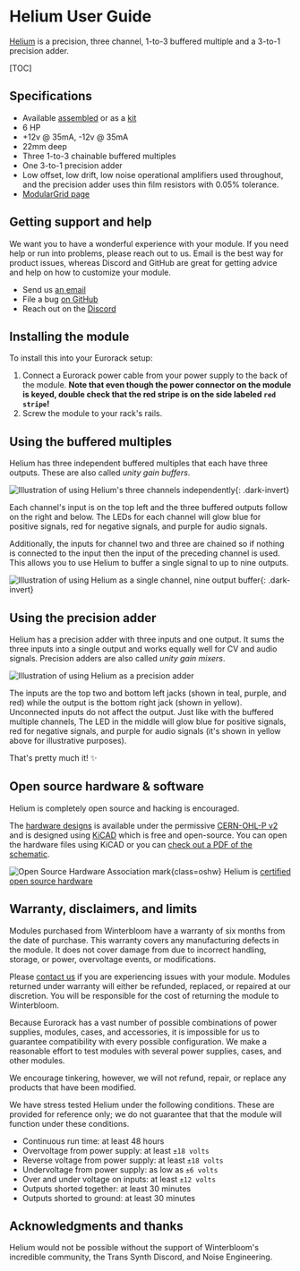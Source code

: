 # Helium User Guide

[Helium](https://winterbloom.com/shop/helium) is a precision, three channel, 1-to-3 buffered multiple and a 3-to-1 precision adder.

[TOC]

## Specifications

* Available [assembled](https://winterbloom.com/shop/helium) or as a [kit](https://winterbloom.com/shop/helium-kit)
* 6 HP
* +12v @ 35mA, -12v @ 35mA
* 22mm deep
* Three 1-to-3 chainable buffered multiples
* One 3-to-1 precision adder
* Low offset, low drift, low noise operational amplifiers used throughout, and the precision adder uses thin film resistors with 0.05% tolerance.
* [ModularGrid page](https://www.modulargrid.net/e/winterbloom-helium)

## Getting support and help

We want you to have a wonderful experience with your module. If you need help or run into problems, please reach out to us. Email is the best way for product issues, whereas Discord and GitHub are great for getting advice and help on how to customize your module.

* Send us [an email](mailto:support@winterbloom.com)
* File a bug [on GitHub](https://github.com/wntrblm/Castor_and_Pollux/issues)
* Reach out on the [Discord][discord]


## Installing the module

To install this into your Eurorack setup:

1. Connect a Eurorack power cable from your power supply to the back of the module. **Note that even though the power connector on the module is keyed, double check that the red stripe is on the side labeled `red stripe`!**
1. Screw the module to your rack's rails.


## Using the buffered multiples

Helium has three independent buffered multiples that each have three outputs. These are also called *unity gain buffers*.

![Illustration of using Helium's three channels independently](images/three-channel.png){: .dark-invert}

Each channel's input is on the top left and the three buffered outputs follow on the right and below. The LEDs for each channel will glow blue for positive signals, red for negative signals, and purple for audio signals.

Additionally, the inputs for channel two and three are chained so if nothing is connected to the input then the input of the preceding channel is used. This allows you to use Helium to buffer a single signal to up to nine outputs.

![Illustration of using Helium as a single channel, nine output buffer](images/one-channel.png){: .dark-invert}


## Using the precision adder

Helium has a precision adder with three inputs and one output. It sums the three inputs into a single output and works equally well for CV and audio signals. Precision adders are also called *unity gain mixers*.

![Illustration of using Helium as a precision adder](images/adder.png)

The inputs are the top two and bottom left jacks (shown in teal, purple, and red) while the output is the bottom right jack (shown in yellow). Unconnected inputs do not affect the output. Just like with the buffered multiple channels, The LED in the middle will glow blue for positive signals, red for negative signals, and purple for audio signals (it's shown in yellow above for illustrative purposes).

That's pretty much it! ✨


## Open source hardware & software

Helium is completely open source and hacking is encouraged.

The [hardware designs](https://github.com/wntrblm/Helium/tree/main/hardware) is available under the permissive [CERN-OHL-P v2](https://cern-ohl.web.cern.ch/) and is designed using [KiCAD](https://kicad.org/) which is free and open-source. You can open the hardware files using KiCAD or you can [check out a PDF of the schematic](https://github.com/wntrblm/Helium/tree/main/hardware/board/board.pdf).

![Open Source Hardware Association mark](images/oshw.svg){class=oshw} Helium is [certified open source hardware](https://certification.oshwa.org/us002071.html)


## Warranty, disclaimers, and limits

Modules purchased from Winterbloom have a warranty of six months from the date of purchase. This warranty covers any manufacturing defects in the module. It does not cover damage from due to incorrect handling, storage, or power, overvoltage events, or modifications.

Please [contact us](mailto:support@winterbloom.com) if you are experiencing issues with your module. Modules returned under warranty will either be refunded, replaced, or repaired at our discretion. You will be responsible for the cost of returning the module to Winterbloom.

Because Eurorack has a vast number of possible combinations of power supplies, modules, cases, and accessories, it is impossible for us to guarantee compatibility with every possible configuration. We make a reasonable effort to test modules with several power supplies, cases, and other modules.

We encourage tinkering, however, we will not refund, repair, or replace any products that have been modified.

We have stress tested Helium under the following conditions. These are provided for reference only; we do not guarantee that that the module will function under these conditions.

* Continuous run time: at least 48 hours
* Overvoltage from power supply: at least `±18 volts`
* Reverse voltage from power supply: at least `±18 volts`
* Undervoltage from power supply: as low as `±6 volts`
* Over and under voltage on inputs: at least `±12 volts`
* Outputs shorted together: at least 30 minutes
* Outputs shorted to ground: at least 30 minutes


## Acknowledgments and thanks

Helium would not be possible without the support of Winterbloom's incredible community, the Trans Synth Discord, and Noise Engineering.

[discord]: https://discord.gg/UpfqghQ
